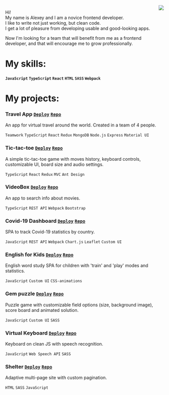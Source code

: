 <a href="https://github.com/anuraghazra/github-readme-stats">
  <img align="right" src="https://github-readme-stats.vercel.app/api?username=alexeyteterin&hide=stars,issues,contribs&show_icons=true&theme=slateorange&include_all_commits=true&hide_rank=true" />
</a>

Hi!  
My name is Alexey and I am a novice frontend developer.  
I like to write not just working, but clean code.  
I get a lot of pleasure from developing usable and good-looking apps.  

Now I'm looking for a team that will benefit from me as a frontend developer, and that will encourage me to grow professionally.

# My skills:

#### `JavaScript` `TypeScript` `React` `HTML` `SASS` `Webpack`

# My projects:

### Travel App **[`Deploy`](https://lbratkovskaya-travel-app.netlify.app/#/)** **[`Repo`](https://github.com/lbratkovskaya/travel-app/pull/32)**  

An app for virtual travel around the world. Сreated in a team of 4 people.

`Teamwork` `TypeScript` `React` `Redux` `MongoDB` `Node.js` `Express` `Material UI`

### Tic-tac-toe **[`Deploy`](https://teterin-tic-tac-toe.netlify.app/)** **[`Repo`](https://github.com/AlexeyTeterin/react-game)**  

A simple tic-tac-toe game with moves history, keyboard controls, customizable UI, board size and audio settings.  

`TypeScript` `React` `Redux` `MVC` `Ant Design`

### VideoBox **[`Deploy`](https://videobox.netlify.app/)** **[`Repo`](https://github.com/AlexeyTeterin/rsclone/pull/1)**  

An app to search info about movies.

`TypeScript` `REST API` `Webpack` `Bootstrap`

### Covid-19 Dashboard [`Deploy`](https://alexeyteterin-covid-dashboard.netlify.app/) [`Repo`](https://github.com/AlexeyTeterin/covid-dashboard/tree/develop)  

SPA to track Covid-19 statistics by country.  

`JavaScript` `REST API` `Webpack` `Chart.js` `Leaflet` `Custom UI`


### English for Kids **[`Deploy`](https://teterin-english-for-kids.netlify.app/)** **[`Repo`](https://github.com/AlexeyTeterin/rsschool-JS2020Q3/tree/english-for-kids)**  

English word study SPA for children with 'train' and 'play' modes and statistics.  

`JavaScript` `Custom UI` `CSS-animations`

### Gem puzzle **[`Deploy`](https://alexeyteterin-gem-puzzle.netlify.app/gem-puzzle/)** **[`Repo`](https://github.com/AlexeyTeterin/rsschool-JS2020Q3/tree/gem-puzzle)**  

Puzzle game with customizable field options (size, background image), score board and animated solution.  

`JavaScript` `Custom UI` `SASS`

### Virtual Keyboard **[`Deploy`](https://alexeyteterin-keyboard.netlify.app/keyboard/)** **[`Repo`](https://github.com/AlexeyTeterin/rsschool-JS2020Q3/tree/keyboard)**  

Keyboard on clean JS with speech recognition.  

`JavaScript` `Web Speech API` `SASS`

### Shelter **[`Deploy`](https://alexeyteterin-shelter.netlify.app/shelter/)** **[`Repo`](https://github.com/AlexeyTeterin/rsschool-JS2020Q3/tree/shelter)**  

Adaptive multi-page site with custom pagination.  

`HTML` `SASS` `JavaScript`
